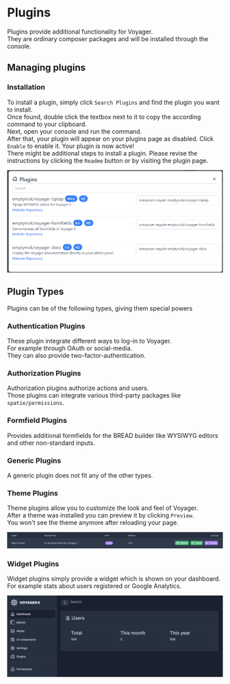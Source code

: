 # Plugins
 
Plugins provide additional functionality for Voyager.  
They are ordinary composer packages and will be installed through the console.  

## Managing plugins

### Installation

To install a plugin, simply click `Search Plugins` and find the plugin you want to install.  
Once found, double click the textbox next to it to copy the according command to your clipboard.  
Next, open your console and run the command.  
After that, your plugin will appear on your plugins page as disabled. Click `Enable` to enable it. Your plugin is now active!  
There might be additional steps to install a plugin. Please revise the instructions by clicking the `Readme` button or by visiting the plugin page.

![Plugins overview](./.gitbook/assets/plugins/search.png) 

## Plugin Types

Plugins can be of the following types, giving them special powers

### Authentication Plugins

These plugin integrate different ways to log-in to Voyager.  
For example through OAuth or social-media.  
They can also provide two-factor-authentication.

### Authorization Plugins

Authorization plugins authorize actions and users.  
Those plugins can integrate various third-party packages like `spatie/permissions`.

### Formfield Plugins

Provides additional formfields for the BREAD builder like WYSIWYG editors and other non-standard inputs.

### Generic Plugins

A generic plugin does not fit any of the other types.

### Theme Plugins

Theme plugins allow you to customize the look and feel of Voyager.  
After a theme was installed you can preview it by clicking `Preview`.  
You won't see the theme anymore after reloading your page.

![Previewing a theme](./.gitbook/assets/plugins/theme-preview.png) 

### Widget Plugins

Widget plugins simply provide a widget which is shown on your dashboard.  
For example stats about users registered or Google Analytics.

![A widget showing user stats](./.gitbook/assets/plugins/widget.png)